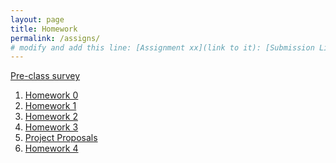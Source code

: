 ```yaml
---
layout: page
title: Homework
permalink: /assigns/
# modify and add this line: [Assignment xx](link to it): [Submission Link](link)
---
```

[Pre-class survey](https://docs.google.com/forms/d/e/1FAIpQLScO4dfa7wei1x2vP9cMQcUm6EpaHUsm4f3V-p-GzzrQgEBzhg/viewform?usp=sf_link)

1. [Homework 0](/homework/hw0.md)
2. [Homework 1](/homework/hw1.md)
3. [Homework 2](/homework/hw2.md)
4. [Homework 3](/homework/hw3.md)
6. [Project Proposals](/homework/projectproposal.md)
5. [Homework 4](/homework/hw4.md) 

<!---
7. [Homework 5](/homework/hw5.md)
-->
